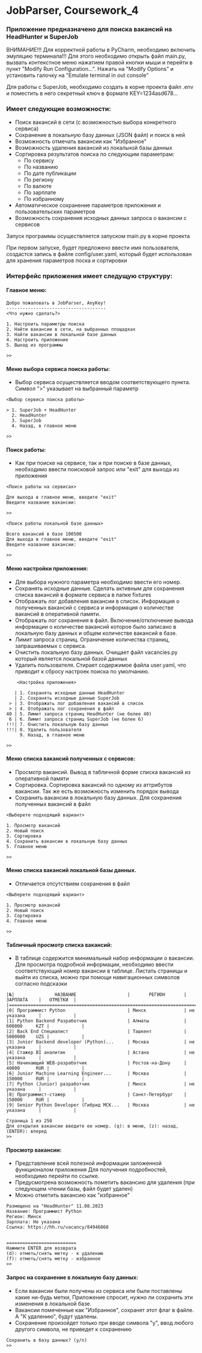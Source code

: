 # JobParser, Coursework_4

### Приложение предназначено для поиска вакансий на HeadHunter и SuperJob

ВНИМАНИЕ!!! Для корректной работы в PyCharm, необходимо включить эмуляцию терминала!!!
Для этого необходимо открыть файл main.py, вызвать контекстное меню нажатием правой кнопки мыши
и перейти в пункт "Modify Run Configuration...". Нажать на "Modify Options" и установить галочку на 
"Emulate terminal in out console"

Для работы с SuperJob, необходимо создать в корне проекта файл .env и поместить в него секретный ключ
в формате KEY=1234asd678...

### Имеет следующие возможности:
- Поиск вакансий в сети (с возможностью выбора конкретного сервиса)
- Сохранение в локальную базу данных (JSON файл) и поиск в ней
- Возможность отмечать вакансии как "Избранное"
- Возможность удаления вакансий из локальной базы данных
- Сортировка результатов поиска по следующим параметрам:
  - По сервису
  - По названию
  - По дате публикации
  - По региону
  - По валюте
  - По зарплате
  - По избранному
- Автоматическое сохранение параметров приложения и пользовательских параметров
- Возможность сохранения исходных данных запроса о вакансии с сервисов

Запуск программы осуществляется запуском main.py в корне проекта

При первом запуске, будет предложено ввести имя пользователя, создастся запись
в файле config/user.yaml, который будет использован для хранения параметров поска и сортировки

### Интерфейс приложения имеет следущую структуру:
#### Главное меню:
```
Добро пожаловать в JobParser, AnyKey!
-------------------------------------
<Что нужно сделать?>

1. Настроить параметры поиска
2. Найти вакансии в сети, на выбранных площадках
3. Найти вакансии в локальной базе данных
4. Настроить приложение
5. Выход из программы

>>
```

#### Меню выбора сервиса поиска работы:
- Выбор сервиса осуществляется вводом соответствующего пункта.
Символ ">" указывает на выбранный параметр
```
<Выбор сервиса поиска работы>

> 1. SuperJob + HeadHunter
  2. HeadHunter
  3. SuperJob
  4. Назад, в главное меню

>> 
```

#### Поиск работы:
- Как при поиске на сервисе, так и при поиске в базе данных, необходимо ввести
поисковой запрос или "exit" для выхода из приложения
```
<Поиск работы на сервисах>

Для выхода в главное меню, введите "exit"
Введите название вакансии:

>> 
```
```
<Поиск работы локальной базе данных>

Всего вакансий в базе 100500
Для выхода в главное меню, введите "exit"
Введите название вакансии:

>> 

```
#### Меню настройки приложения:
 - Для выбора нужного параметра необходимо ввести его номер.
 - Сохранять исходные данные. Сделать активным для сохранения списка вакансий в формате сервиса в папке fixtures
 - Отображать лог добавления вакансии в список. Информация о полученных вакансий с сервиса и информация 
о количестве вакансий в оперативной памяти.
 - Отображать лог сохранения в файл. Включение/отключение вывода информации о количестве вакансий 
которое было записано в локальную базу данных и общем количестве вакансий в базе.
 - Лимит запроса страниц. Ограничение количества страниц, запрашиваемых с сервиса.
 - Очистить локальную базу данных. Очищает файл vacancies.py который является локальной базой данных
 - Удалить пользователя. Стирает содержимое файла user.yaml, что приводит 
к сбросу настроек поиска по умолчанию.
```
    <Настройка приложения>

   | 1. Сохранять исходные данные HeadHunter
   | 2. Сохранять исходные данные SuperJob
 > | 3. Отображать лог добавления вакансий в список
 > | 4. Отображать лог сохранения в файл
40 | 5. Лимит запроса страниц HeadHunter (не более 40)
 6 | 6. Лимит запроса страниц SuperJob (не более 6)
!!!| 7. Очистить локальную базу данных
!!!| 8. Удалить пользователя
     9. Назад, в главное меню

>> 
```
#### Меню списка вакансий полученных с сервисов:
- Просмотр вакансий. Вывод в табличной форме списка вакансий из оперативной памяти
- Сортировка. Сортировка вакансий по одному из аттрибутов вакансии. 
Так же есть возможность изменить порядок вывода
- Сохранить вакансии в локальную базу данных. Для сохранения полученных вакансий в файл
```
<Выберете подходящий вариант>

1. Просмотр вакансий
2. Новый поиск
3. Сортировка
4. Сохранить вакансии в локальную базу данных
5. Главное меню

>>
```
#### Меню списка вакансий локальной базы данных. 
 - Отличается отсутствием сохранения в файл
```
<Выберете подходящий вариант>

1. Просмотр вакансий
2. Новый поиск
3. Сортировка
4. Главное меню

>>
```
#### Табличный просмотр списка вакансий:
- В таблице содержится минимальный набор информации о вакансии. Для просмотра подробной информации, 
необходимо ввести соответствующий номер вакансии в таблице. Листать страницы и выйти из списка, 
можно при помощи навигационных символов согласно подсказки 
```
|№|               НАЗВАНИЕ                   |       РЕГИОН       |    ЗАРПЛАТА    |   ОТМЕТКИ  |
|===============================================================================================|
|0| Программист Python                       | Минск              | не указана     |            |
|1| Python Backend Разработчик               | Алматы             | 600000     KZT |            |
|2| Back End Специалист                      | Ташкент            | 5000000    UZS |            |
|3| Junior Backend developer (Python)...     | Москва             | не указана     |            |
|4| Стажер BI аналитик                       | Астана             | не указана     |            |
|5| Начинающий WEB-разработчик               | Ростов-на-Дону     | 40000      RUR |            |
|6| Junior Machine Learning Engineer...      | Москва             | 150000     RUR |            |
|7| Python (Junior) разработчик              | Минск              | не указана     |            |
|8| Программист-стажер                       | Санкт-Петербург    | 150000     RUR |            |
|9| Senior Python Developer (Гибрид МСК...   | Москва             | не указана     |            |

Страница 1 из 250
Для открытия вакансии введите ее номер. (q): в меню, (z): назад, (ENTER): вперед
>> 
```

#### Просмотр вакансии:
- Представление всей полезной информации заложенной функционалом приложения
Для получения подробностей, необходимо перейти по ссылке.
- Предусмотрена возможность пометить вакансию для удаления (при следующем чтении базы, файл будет удален)
- Можно отметить вакансию как "избранное"
```
Размещено на "HeadHunter" 11.08.2023
Название: Программист Python
Регион: Минск
Зарплата: Не указана
Ссылка: https://hh.ru/vacancy/84946068


==========================
Нажмите ENTER для возврата
(d): отметь/снять метку - к удалению
(f): отметь/снять метку - избранное
>> 
```

#### Запрос на сохранение в локальную базу данных:
- Если вакансии были получены из сервиса или были поставлены какие ни-будь метки,
Приложение спросит, нужно ли сохранить эти изменения в локальной базе.
- Вакансии помеченные как "Избранное", сохранят этот флаг в файле. А "К удалению",
будут удалены.
- Сохранение произойдет только при вводе символа "y", ввод любого другого символа, не приведет к сохранению
```
Сохранить в базу данных? (y/n)
>>
```
